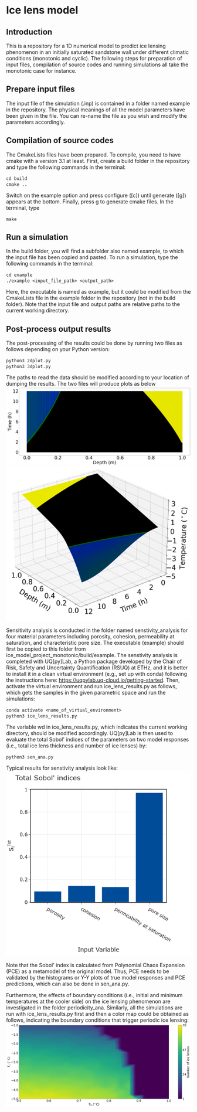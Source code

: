 # Ice lens model

## Introduction

This is a repository for a 1D numerical model to predict ice lensing phenomenon in an initially saturated sandstone wall under different climatic conditions (monotonic and cyclic). The following steps for preparation of input files, compilation of source codes and running simulations all take the monotonic case for instance.

## Prepare input files

The input file of the simulation (.inp) is contained in a folder named example in the repository. The physical meanings of all the model parameters have been given in the file. You can re-name the file as you wish and modify the parameters accordingly.


## Compilation of source codes

The CmakeLists files have been prepared. To compile, you need to have cmake with a version 3.1 at least. First, create a build folder in the repository and type the following commands in the terminal:

```
cd build
cmake ..
```

Switch on the example option and press configure ([c]) until generate ([g]) appears at the bottom. Finally, press g to generate cmake files. In the terminal, type

```
make
```

## Run a simulation

In the build folder, you will find a subfolder also named example, to which the input file has been copied and pasted. To run a simulation, type the following commands in the terminal:

```
cd example
./example <input_file_path> <output_path>
```

Here, the executable is named as example, but it could be modified from the CmakeLists file in the example folder in the repository (not in the build folder). Note that the input file and output paths are relative paths to the current working directory.

## Post-process output results

The post-processing of the results could be done by running two files as follows depending on your Python version:

```
python3 2dplot.py
python3 3dplot.py
```

The paths to read the data should be modified according to your location of dumping the results. The two files will produce plots as below
![Ice lenses under a monotonic climatic condition](ice_lenses_monotonic.png)
![Temperature profiles under a monotonic climatic condition](T_profile_monotonic.png)

Sensitivity analysis is conducted in the folder named senstivity_analysis for four material parameters including porosity, cohesion, permeability at saturation, and characteristic pore size. The executable (example) should first be copied to this folder from ice_model_project_monotonic/build/example. The senstivity analysis is completed with UQ[py]Lab, a Python package developed by the Chair of Risk, Safety and Uncertainty Quantification (RSUQ) at ETHz, and it is better to install it in a clean virtual environment (e.g., set up with conda) following the instructions here: https://uqpylab.uq-cloud.io/getting-started. Then, activate the virtual environment and run ice_lens_results.py as follows, which gets the samples in the given parametric space and run the simulations:

```
conda activate <name_of_virtual_environment>
python3 ice_lens_results.py
```

The variable wd in ice_lens_results.py, which indicates the current working directory, should be modified accordingly. UQ[py]Lab is then used to evaluate the total Sobol' indices of the parameters on two model responses (i.e., total ice lens thickness and number of ice lenses) by:

```
python3 sen_ana.py
```

Typical results for senstivity analysis look like:
![Total Sobol' index for number of ice lenses](N_lens_Sobol_tot.png)

Note that the Sobol' index is calculated from Polynomial Chaos Expansion (PCE) as a metamodel of the original model. Thus, PCE needs to be validated by the histograms or Y-Y plots of true model responses and PCE predictions, which can also be done in sen_ana.py.

Furthermore, the effects of boundary conditions (i.e., initial and minimum temperatures at the cooler side) on the ice lensing phenomenon are investigated in the folder periodicity_ana. Similarly, all the simulations are run with ice_lens_results.py first and then a color map could be obtained as follows, indicating the boundary conditions that trigger periodic ice lensing:
![Number of ice lenses under different boundary conditions](T1_T_min_N_lens.png)

